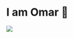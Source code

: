 # I am Omar 👋





<picture>
  <source
    srcset="https://github-readme-stats.vercel.app/api?username=owarsame&show_icons=true&theme=dark"
    media="(prefers-color-scheme: dark)"
  />
  <source
    srcset="https://github-readme-stats.vercel.app/api?username=owarsame&show_icons=true"
    media="(prefers-color-scheme: light), (prefers-color-scheme: no-preference)"
  />
  <img src="https://github-readme-stats.vercel.app/api?username=owarsame&show_icons=true" />
</picture>

